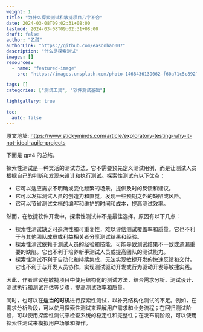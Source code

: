 ```yaml
---
weight: 1
title: "为什么探索测试和敏捷项目八字不合"
date: 2024-03-08T09:02:31+08:00
lastmod: 2024-03-08T09:02:31+08:00
draft: false
author: "乙醇"
authorLink: "https://github.com/easonhan007"
description: "什么是探索测试"
images: []
resources:
  - name: "featured-image"
    src: "https://images.unsplash.com/photo-1468436139062-f60a71c5c892?w=300"

tags: []
categories: ["测试工具", "软件测试基础"]

lightgallery: true

toc:
  auto: false
---
```


原文地址: https://www.stickyminds.com/article/exploratory-testing-why-it-not-ideal-agile-projects

下面是 gpt4 的总结。

探索性测试是一种灵活的测试方法，它不需要预先定义测试用例，而是让测试人员根据自己的判断和发现来设计和执行测试。探索性测试有以下优点：

- 它可以适应需求不明确或变化频繁的场景，提供及时的反馈和建议。
- 它可以发挥测试人员的创造力和直觉，发现一些预期之外的缺陷或风险。
- 它可以节省测试文档的编写和维护的时间和成本，提高测试效率。

然而，在敏捷软件开发中，探索性测试并不是最佳选择。原因有以下几点：

- 探索性测试缺乏可追溯性和可重复性，难以评估测试覆盖率和质量。它也不利于与其他团队成员或利益相关者分享测试结果和经验。
- 探索性测试依赖于测试人员的经验和技能，可能导致测试结果不一致或遗漏重要的缺陷。它也不利于培养新手测试人员或提高团队的测试能力。
- 探索性测试不利于自动化和持续集成，无法实现敏捷开发的快速反馈和交付。它也不利于与开发人员协作，实现测试驱动开发或行为驱动开发等敏捷实践。

因此，作者建议在敏捷项目中使用结构化的测试方法，结合需求分析、测试设计、测试执行和测试评估等步骤，提高测试效率和质量。

同时，也可以在**适当的时机**进行探索性测试，以补充结构化测试的不足。例如，在需求分析阶段，可以使用探索性测试来理解用户需求和业务流程；在回归测试阶段，可以使用探索性测试来检查系统的稳定性和完整性；在发布前阶段，可以使用探索性测试来模拟用户场景和操作。
